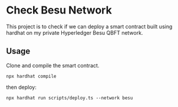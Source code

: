 # Check Besu Network

This project is to check if we can deploy a smart contract built using hardhat on my private Hyperledger Besu QBFT network.

## Usage

Clone and compile the smart contract.

```shell
npx hardhat compile
```

then deploy:

```shell
npx hardhat run scripts/deploy.ts --network besu
```
